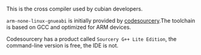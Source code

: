 This is the cross compiler used by cubian developers.

`arm-none-linux-gnueabi` is initially provided by [codesourcery](http://www.codesourcery.com/).The toolchain is based on GCC and optimized for ARM devices.

Codesourcery has a product called `Sourcery G++ Lite Edition`, the command-line version is free, the IDE is not.
